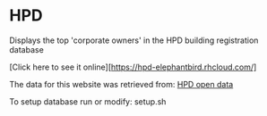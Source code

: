 # HPD 

Displays the top 'corporate owners' in the HPD building registration database

[Click here to see it online][https://hpd-elephantbird.rhcloud.com/]

The data for this website was retrieved from: [HPD open data](http://www1.nyc.gov/site/hpd/about/open-data.page)

To setup database run or modify: setup.sh






